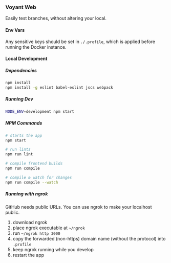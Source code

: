 ### Voyant Web

Easily test branches, without altering your local.

#### Env Vars

Any sensitive keys should be set in `./.profile`, which is applied before running the Docker instance.

#### Local Development

##### Dependencies

```bash
npm install
npm install -g eslint babel-eslint jscs webpack
```

##### Running Dev

```bash
NODE_ENV=development npm start
```

##### NPM Commands

```bash
# starts the app
npm start

# run lints
npm run lint

# compile frontend builds
npm run compile

# compile & watch for changes
npm run compile --watch
```

##### Running with ngrok

GitHub needs public URLs. You can use ngrok to make your localhost public.

1. download ngrok
2. place ngrok executable at `~/ngrok`
3. run `~/ngrok http 3000`
4. copy the forwarded (non-https) domain name (without the protocol) into `.profile`
5. keep ngrok running while you develop
6. restart the app

